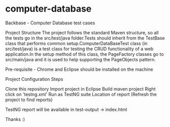 # computer-database
Backbase - Computer Database test cases

Project Structure
The project follows the standard Maven structure, so all the tests go in the src/test/java folder.Tests should inherit from the TestBase class that performs common setup.ComputerDataBaseTest class (in src/test/java) is a test class for testing the CRUD functionality of a web application.In the setup method of this class, the PageFactory classes go to src/main/java and it is used to help supporting the PageObjects pattern.

Pre-requisite - Chrome and Eclipse should be installed on the machine

Project Configuration Steps

Clone this repository
Import project in Eclipse
Build maven project
Right click on 'testng.xml'
Run as TestNG suite
Location of report (Refresh the project to find reports)

TestNG report will be available in test-output -> index.html

Thanks :)
